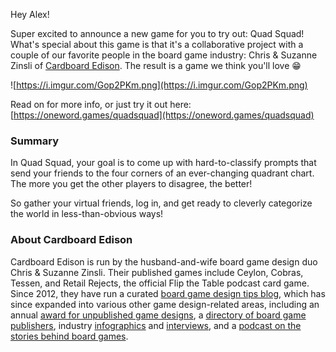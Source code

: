 Hey Alex!

Super excited to announce a new game for you to try out: Quad Squad! What's special about this game is that it's a collaborative project with a couple of our favorite people in the board game industry: Chris & Suzanne Zinsli of [Cardboard Edison](https://cardboardedison.com/). The result is a game we think you'll love 😁

![https://i.imgur.com/Gop2PKm.png](https://i.imgur.com/Gop2PKm.png)

Read on for more info, or just try it out here: [https://oneword.games/quadsquad](https://oneword.games/quadsquad)

### Summary

In Quad Squad, your goal is to come up with hard-to-classify prompts that send your friends to the four corners of an ever-changing quadrant chart. The more you get the other players to disagree, the better!

So gather your virtual friends, log in, and get ready to cleverly categorize the world in less-than-obvious ways!

### About Cardboard Edison

Cardboard Edison is run by the husband-and-wife board game design duo Chris & Suzanne Zinsli. Their published games include Ceylon, Cobras, Tessen, and Retail Rejects, the official Flip the Table podcast card game. Since 2012, they have run a curated [board game design tips blog](https://cardboardedison.com/), which has since expanded into various other game design-related areas, including an annual [award for unpublished game designs](https://cardboardedison.com/award/), a [directory of board game publishers](https://cardboardedison.com/directoryinfo/), industry [infographics](https://cardboardedison.com/reports/) and [interviews](https://cardboardedison.com/interviews/), and a [podcast on the stories behind board games](https://cardboardedison.com/podcast).
